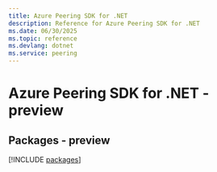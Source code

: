 ```yaml
---
title: Azure Peering SDK for .NET
description: Reference for Azure Peering SDK for .NET
ms.date: 06/30/2025
ms.topic: reference
ms.devlang: dotnet
ms.service: peering
---
```

# Azure Peering SDK for .NET - preview
## Packages - preview
[!INCLUDE [packages](peering-index.md)]